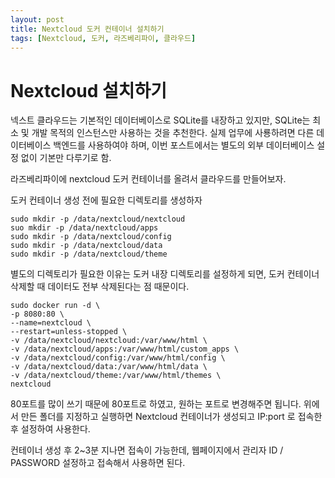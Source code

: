 ```yaml
---
layout: post
title: Nextcloud 도커 컨테이너 설치하기
tags: [Nextcloud, 도커, 라즈베리파이, 클라우드]
---
```


# Nextcloud 설치하기

넥스트 클라우드는 기본적인 데이터베이스로 SQLite를 내장하고 있지만, SQLite는 최소 및 개발 목적의 인스턴스만 사용하는 것을 추천한다. 실제 업무에 사룡하려면 다른 데이터베이스 백엔드를 사용하여야 하며, 이번 포스트에서는 별도의 외부 데이터베이스 설정 없이 기본만 다루기로 함. 

라즈베리파이에 nextcloud 도커 컨테이너를 올려서 클라우드를 만들어보자. 

도커 컨테이너 생성 전에 필요한 디렉토리를 생성하자

```
sudo mkdir -p /data/nextcloud/nextcloud
suo mkdir -p /data/nextcloud/apps
sudo mkdir -p /data/nextcloud/config
sudo mkdir -p /data/nextcloud/data
sudo mkdir -p /data/nextcloud/theme
```

별도의 디렉토리가 필요한 이유는 도커 내장 디렉토리를 설정하게 되면, 
도커 컨테이너 삭제할 때 데이터도 전부 삭제된다는 점 때문이다. 

```
sudo docker run -d \
-p 8080:80 \
--name=nextcloud \
--restart=unless-stopped \
-v /data/nextcloud/nextcloud:/var/www/html \
-v /data/nextcloud/apps:/var/www/html/custom_apps \
-v /data/nextcloud/config:/var/www/html/config \
-v /data/nextcloud/data:/var/www/html/data \
-v /data/nextcloud/theme:/var/www/html/themes \
nextcloud
```

80포트를 많이 쓰기 때문에 80포트로 하였고, 원하는 포트로 변경해주면 됩니다. 
위에서 만든 폴더를 지정하고 실행하면 Nextcloud 컨테이너가 생성되고
IP:port 로 접속한 후 설정하여 사용한다. 

컨테이너 생성 후 2~3분 지나면 접속이 가능한데, 
웹페이지에서 관리자 ID / PASSWORD 설정하고 접속해서 사용하면 된다. 




